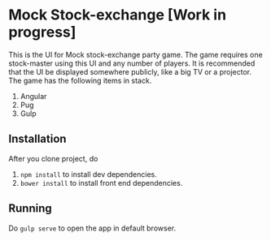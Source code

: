 # Mock Stock-exchange [Work in progress]

This is the UI for Mock stock-exchange party game. The game requires one stock-master using this UI and any number of players. It is recommended that the UI be displayed somewhere publicly, like a big TV or a projector. The game has the following items in stack. 


1. Angular
2. Pug
3. Gulp

## Installation

After you clone project, do

1. `npm install` to install dev dependencies.
2. `bower install` to install front end dependencies.

## Running

Do `gulp serve` to open the app in default browser.
